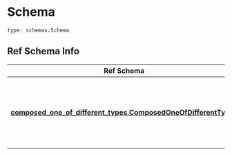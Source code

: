 # Schema
```
type: schemas.Schema
```

## Ref Schema Info
Ref Schema | Input Type | Output Type
---------- | ---------- | -----------
[**composed_one_of_different_types.ComposedOneOfDifferentTypes**](../../../../../../../../../components/schema/composed_one_of_different_types.md) | dict, schemas.immutabledict, str, datetime.date, datetime.datetime, uuid.UUID, int, float, bool, None, list, tuple, bytes, io.FileIO, io.BufferedReader | schemas.immutabledict, str, float, int, bool, None, tuple, bytes, io.FileIO
